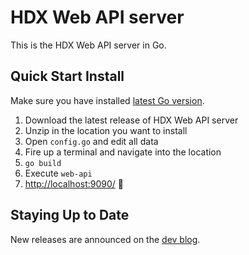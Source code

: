 # HDX Web API server
This is the HDX Web API server in Go.

## Quick Start Install
Make sure you have installed [latest Go version](https://golang.org/).

1. Download the latest release of HDX Web API server
2. Unzip in the location you want to install
3. Open `config.go` and edit all data
4. Fire up a terminal and navigate into the location
5. `go build`
6. Execute `web-api`
7. [http://localhost:9090/](http://localhost:9090/) :tada:

## Staying Up to Date
New releases are announced on the [dev blog](http://www.hdx.cl/behind/).
